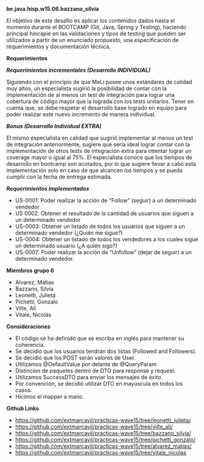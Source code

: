 ****be.java.hisp.w15.06.bazzano_silvia****

El objetivo de este desafío es aplicar los contenidos dados hasta el momento durante el BOOTCAMP (Git, Java, Spring y Testing), haciendo principal hincapié en las validaciones y tipos de testing que pueden ser utilizados a partir de un enunciado propuesto, una especificación de requerimientos y documentación técnica.​​​​

**Requerimientos**

_**Requerimientos incrementales (Desarrollo INDIVIDUAL)**_

Siguiendo con el principio de que MeLi posee unos estándares de calidad muy altos, un especialista sugirió la posibilidad de contar con la implementación de al menos un test de integración para lograr una cobertura de código mayor que la lograda con los tests unitarios.
Tener en cuenta que, se debe respetar el desarrollo base logrado en equipo para poder realizar este nuevo incremento de manera individual.

_**Bonus (Desarrollo Individual EXTRA)**_ 

El mismo especialista en calidad que sugirió implementar al menos un test de integración anteriormente, sugiere que sería ideal lograr contar con la implementación de otros tests de integración extra para intentar lograr un coverage mayor o igual al 75%. El especialista conoce que los tiempos de desarrollo en bootcamp son acotados, por lo que sugiere llevar a cabo esta implementación solo en caso de que alcancen los tiempos y se pueda cumplir con la fecha de entrega estimada.

_**Requerimientos implementados**_

- US-0001: Poder realizar la acción de “Follow” (seguir) a un determinado vendedor
- US 0002: Obtener el resultado de la cantidad de usuarios que siguen a un determinado vendedor
- US-0003: Obtener un listado de todos los usuarios que siguen a un determinado vendedor (¿Quién me sigue?)
- US-0004: Obtener un listado de todos los vendedores a los cuales sigue un determinado usuario (¿A quién sigo?)
- US-0007: Poder realizar la acción de “Unfollow” (dejar de seguir) a un determinado vendedor.

**Miembros grupo 6**

- Alvarez, Matias
- Bazzano, Silvia
- Leonetti, Julieta
- Pichetti, Gonzalo
- Vilte, Ali
- Vitale, Nicolás

**Consideraciones**

- El código se ha definido que se escriba en inglés para mantener su coherencia.
- Se decidió que los usuarios tendrán dos listas (Followed and Followers).
- Se decidió que los POST serán valores de User.
- Utilizamos @DefaultValue por delante de @QueryParam.
- Distincion de paquetes dentro de DTO para response y request.
- Utilizamos SuccessDTO para enviar los mensajes de éxito.
- Por convención, se decidió utilizar DTO en mayúscula en todos los casos.
- Hicimos el mapper a mano.

**Github Links**

- https://github.com/extmarcavil/practicas-wave15/tree/leonetti_julieta/
- https://github.com/extmarcavil/practicas-wave15/tree/vilte_ali/
- https://github.com/extmarcavil/practicas-wave15/tree/bazzano_silvia/
- https://github.com/extmarcavil/practicas-wave15/tree/pichetti_gonzalo/
- https://github.com/extmarcavil/practicas-wave15/tree/alvarez_matias/
- https://github.com/extmarcavil/practicas-wave15/tree/vitale_nicolas
